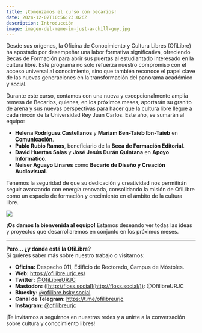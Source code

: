 ```yaml
---
title: ¡Comenzamos el curso con becarios!
date: 2024-12-02T10:56:23.026Z
description: Introducción
image: imagen-del-meme-im-just-a-chill-guy.jpg
---
```

Desde sus orígenes, la Oficina de Conocimiento y Cultura Libres (OfiLibre) ha apostado por desempeñar una labor formativa significativa, ofreciendo Becas de Formación para abrir sus puertas al estudiantado interesado en la cultura libre. Este programa no solo refuerza nuestro compromiso con el acceso universal al conocimiento, sino que también reconoce el papel clave de las nuevas generaciones en la transformación del panorama académico y social.  

Durante este curso, contamos con una nueva y excepcionalmente amplia remesa de Becarios, quienes, en los próximos meses, aportarán su granito de arena y sus nuevas perspectivas para hacer que la cultura libre llegue a cada rincón de la Universidad Rey Juan Carlos. Este año, se sumarán al equipo:  

* **Helena Rodríguez Castellanos** y **Mariam Ben-Taieb Ibn-Taieb** en **Comunicación**.
* **Pablo Rubio Ramos**, beneficiario de la **Beca de Formación Editorial**.  
* **David Huertas Salas** y **José Jesús Durán Quintana** en **Apoyo Informático**.  
* **Neiser Aguayo Linares** como **Becario de Diseño y Creación Audiovisual**.  

Tenemos la seguridad de que su dedicación y creatividad nos permitirán seguir avanzando con energía renovada, consolidando la misión de OfiLibre como un espacio de formación y crecimiento en el ámbito de la cultura libre.

![](20241127retratos_de_becarios_ofilibre0005_horizontal_corta_03bis.jpg)

**¡Os damos la bienvenida al equipo!** Estamos deseando ver todas las ideas y proyectos que desarrollaremos en conjunto en los próximos meses.  

- - -

**Pero… ¿y dónde está la OfiLibre?**\
Si quieres saber más sobre nuestro trabajo o visitarnos:  

* **Oficina:** Despacho 011, Edificio de Rectorado, Campus de Móstoles.  
* **Web:** <https://ofilibre.urjc.es/>  
* **Twitter:** [@OfiLibreURJC](https://x.com/OfiLibreURJC)  
* **Mastodon:** ([http://floss.social](http://floss.social/)): @OfilibreURJC  
* **Bluesky:** [@ofilibre.bsky.social](https://bsky.app/profile/ofilibre.bsky.social)  
* **Canal de Telegram:** <https://t.me/ofilibreurjc>  
* **Instagram:** [@ofilibreurjc](https://www.instagram.com/ofilibreurjc/)  

¡Te invitamos a seguirnos en nuestras redes y a unirte a la conversación sobre cultura y conocimiento libres!